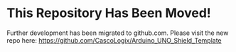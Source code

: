 # This Repository Has Been Moved! #
Further development has been migrated to github.com. Please visit the new repo here:
https://github.com/CascoLogix/Arduino_UNO_Shield_Template
